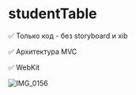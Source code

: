 # studentTable


✅ Только код - без storyboard и xib

✅ Архитектура MVC

✅ WebKit


![IMG_0156](https://user-images.githubusercontent.com/76651795/103445359-182e1780-4c84-11eb-8270-92b155a04356.PNG)

